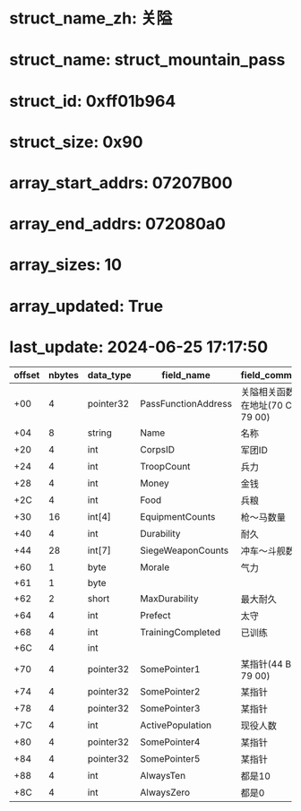 # struct_name_zh: 关隘
# struct_name: struct_mountain_pass
# struct_id: 0xff01b964
# struct_size: 0x90
# array_start_addrs: 07207B00
# array_end_addrs: 072080a0
# array_sizes: 10
# array_updated: True
# last_update: 2024-06-25 17:17:50

| offset | nbytes | data_type | field_name          | field_comment                     |
| ------ | ------ | --------- | ------------------- | --------------------------------- |
| +00    | 4      | pointer32 | PassFunctionAddress | 关隘相关函数所在地址(70 C1 79 00) |
| +04    | 8      | string    | Name                | 名称                              |
| +20    | 4      | int       | CorpsID             | 军团ID                            |
| +24    | 4      | int       | TroopCount          | 兵力                              |
| +28    | 4      | int       | Money               | 金钱                              |
| +2C    | 4      | int       | Food                | 兵粮                              |
| +30    | 16     | int[4]    | EquipmentCounts     | 枪～马数量                        |
| +40    | 4      | int       | Durability          | 耐久                              |
| +44    | 28     | int[7]    | SiegeWeaponCounts   | 冲车～斗舰数量                    |
| +60    | 1      | byte      | Morale              | 气力                              |
| +61    | 1      | byte      |                     |                                   |
| +62    | 2      | short     | MaxDurability       | 最大耐久                          |
| +64    | 4      | int       | Prefect             | 太守                              |
| +68    | 4      | int       | TrainingCompleted   | 已训练                            |
| +6C    | 4      | int       |                     |                                   |
| +70    | 4      | pointer32 | SomePointer1        | 某指针(44 BF 79 00)               |
| +74    | 4      | pointer32 | SomePointer2        | 某指针                            |
| +78    | 4      | pointer32 | SomePointer3        | 某指针                            |
| +7C    | 4      | int       | ActivePopulation    | 现役人数                          |
| +80    | 4      | pointer32 | SomePointer4        | 某指针                            |
| +84    | 4      | pointer32 | SomePointer5        | 某指针                            |
| +88    | 4      | int       | AlwaysTen           | 都是10                            |
| +8C    | 4      | int       | AlwaysZero          | 都是0                             |
